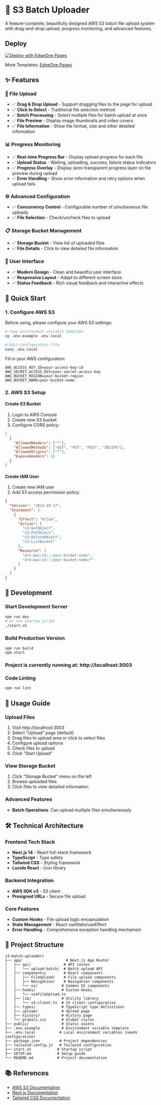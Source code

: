 # 🚀 S3 Batch Uploader

A feature-complete, beautifully designed AWS S3 batch file upload system with drag-and-drop upload, progress monitoring, and advanced features.

## Deploy

[![Deploy with EdgeOne Pages](https://cdnstatic.tencentcs.com/edgeone/pages/deploy.svg)](https://edgeone.ai/pages/new?template=s3-batch-uploader)

More Templates: [EdgeOne Pages](https://edgeone.ai/pages/templates)

## ✨ Features

### 📁 File Upload
- ✅ **Drag & Drop Upload** - Support dragging files to the page for upload
- ✅ **Click to Select** - Traditional file selection method
- ✅ **Batch Processing** - Select multiple files for batch upload at once
- ✅ **File Preview** - Display image thumbnails and video covers
- ✅ **File Information** - Show file format, size and other detailed information

### 📊 Progress Monitoring
- ✅ **Real-time Progress Bar** - Display upload progress for each file
- ✅ **Upload Status** - Waiting, uploading, success, failure status indicators
- ✅ **Progress Overlay** - Display semi-transparent progress layer on file preview during upload
- ✅ **Error Handling** - Show error information and retry options when upload fails

### ⚙️ Advanced Configuration
- ✅ **Concurrency Control** - Configurable number of simultaneous file uploads
- ✅ **File Selection** - Check/uncheck files to upload

### 📋 Storage Bucket Management
- ✅ **Storage Bucket** - View list of uploaded files
- ✅ **File Details** - Click to view detailed file information

### 🎨 User Interface
- ✅ **Modern Design** - Clean and beautiful user interface
- ✅ **Responsive Layout** - Adapt to different screen sizes
- ✅ **Status Feedback** - Rich visual feedback and interactive effects

## 🚀 Quick Start

### 1. Configure AWS S3
Before using, please configure your AWS S3 settings:

```bash
# Copy environment variable template
cp .env.example .env.local

# Edit configuration file
nano .env.local
```

Fill in your AWS configuration:
```env
AWS_ACCESS_KEY_ID=your-access-key-id
AWS_SECRET_ACCESS_KEY=your-secret-access-key
AWS_BUCKET_REGION=your-bucket-region
AWS_BUCKET_NAME=your-bucket-name
```

### 2. AWS S3 Setup

#### Create S3 Bucket
1. Login to AWS Console
2. Create new S3 bucket
3. Configure CORS policy:

```json
[
  {
    "AllowedHeaders": ["*"],
    "AllowedMethods": ["GET", "PUT", "POST", "DELETE"],
    "AllowedOrigins": ["*"],
    "ExposeHeaders": []
  }
]
```

#### Create IAM User
1. Create new IAM user
2. Add S3 access permission policy:

```json
{
  "Version": "2012-10-17",
  "Statement": [
    {
      "Effect": "Allow",
      "Action": [
        "s3:GetObject",
        "s3:PutObject",
        "s3:DeleteObject",
        "s3:ListBucket"
      ],
      "Resource": [
        "arn:aws:s3:::your-bucket-name",
        "arn:aws:s3:::your-bucket-name/*"
      ]
    }
  ]
}
```

## 🔧 Development

### Start Development Server
```bash
npm run dev
# Or use startup script
./start.sh
```

### Build Production Version
```bash
npm run build
npm start
```

### Project is currently running at: **http://localhost:3003**

### Code Linting
```bash
npm run lint
```

## 📖 Usage Guide

### Upload Files
1. Visit http://localhost:3003
2. Select "Upload" page (default)
3. Drag files to upload area or click to select files
4. Configure upload options
5. Check files to upload
6. Click "Start Upload"

### View Storage Bucket
1. Click "Storage Bucket" menu on the left
2. Browse uploaded files
3. Click files to view detailed information

### Advanced Features
- **Batch Operations**: Can upload multiple files simultaneously

## 🛠️ Technical Architecture

### Frontend Tech Stack
- **Next.js 14** - React full-stack framework
- **TypeScript** - Type safety
- **Tailwind CSS** - Styling framework
- **Lucide React** - Icon library

### Backend Integration
- **AWS SDK v3** - S3 client
- **Presigned URLs** - Secure file upload

### Core Features
- **Custom Hooks** - File upload logic encapsulation
- **State Management** - React useState/useEffect
- **Error Handling** - Comprehensive exception handling mechanism

## 📁 Project Structure

```
s3-batch-uploader/
├── app/                    # Next.js App Router
│   ├── api/               # API routes
│   │   └── upload-batch/  # Batch upload API
│   ├── components/        # React components
│   │   ├── FileUpload/    # File upload components
│   │   ├── Navigation/    # Navigation components
│   │   └── ui/           # Common UI components
│   ├── hooks/            # Custom Hooks
│   │   └── useFileUpload.ts
│   ├── lib/              # Utility library
│   │   └── s3-client.ts  # S3 client configuration
│   ├── types/            # TypeScript type definitions
│   ├── upload/           # Upload page
│   ├── history/          # History page
│   └── globals.css       # Global styles
├── public/               # Static assets
├── .env.example          # Environment variable template
├── .env.local           # Local environment variables (needs configuration)
├── package.json         # Project dependencies
├── tailwind.config.js   # Tailwind configuration
├── start.sh            # Startup script
├── SETUP.md            # Setup guide
└── README.md           # Project documentation
```

## 📚 References
- [AWS S3 Documentation](https://docs.aws.amazon.com/s3/)
- [Next.js Documentation](https://nextjs.org/docs)
- [Tailwind CSS Documentation](https://tailwindcss.com/docs)